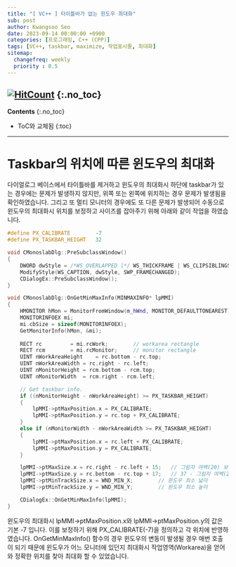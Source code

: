 ```yaml
---
title: "[ VC++ ] 타이틀바가 없는 윈도우 최대화"
sub: post
author: Kwangsoo Seo
date: 2023-09-14 00:00:00 +0900
categories: [프로그래밍, C++ (CPP)]
tags: [VC++, taskbar, maximize, 작업표시줄, 최대화]
sitemap:
  changefreq: weekly
  priority : 0.5
---
```

[![HitCount](https://hits.dwyl.com/MonosLab/post37.svg?style=flat-square&show=unique)](http://hits.dwyl.com/MonosLab/post37)
{:.no_toc}
---
**Contents**
{:.no_toc}

* ToC와 교체됨
{:toc}  

---
# Taskbar의 위치에 따른 윈도우의 최대화 #  

다이얼로그 베이스에서 타이틀바를 제거하고 윈도우의 최대화시 하단에 taskbar가 있는 경우에는 문제가 발생하지 않지만, 위쪽 또는 왼쪽에 위치하는 경우 문제가 발생됨을 확인하였습니다. 그리고 또 멀티 모니터의 경우에도 또 다른 문제가 발생되어 수동으로 윈도우의 최대화시 위치를 보정하고 사이즈를 잡아주기 위해 아래와 같이 작업을 하였습니다.  

```cpp
#define PX_CALIBRATE		-7
#define PX_TASKBAR_HEIGHT	32

void CMonoslabDlg::PreSubclassWindow()
{
	DWORD dwStyle = /*WS_OVERLAPPED |*/ WS_THICKFRAME | WS_CLIPSIBLINGS | WS_MINIMIZEBOX | WS_MAXIMIZEBOX | WS_SIZEBOX;
	ModifyStyle(WS_CAPTION, dwStyle, SWP_FRAMECHANGED);
	CDialogEx::PreSubclassWindow();
}

void CMonoslabDlg::OnGetMinMaxInfo(MINMAXINFO* lpMMI)
{
	HMONITOR hMon = MonitorFromWindow(m_hWnd, MONITOR_DEFAULTTONEAREST);
	MONITORINFOEX mi;
	mi.cbSize = sizeof(MONITORINFOEX);
	GetMonitorInfo(hMon, &mi);
	
	RECT rc			= mi.rcWork;		// workarea rectangle
	RECT rcm		= mi.rcMonitor;		// monitor rectangle
	UINT nWorkAreaHeight	= rc.bottom - rc.top;
	UINT nWorkAreaWidth	= rc.right - rc.left;
	UINT nMonitorHeight	= rcm.bottom - rcm.top;
	UINT nMonitorWidth	= rcm.right - rcm.left;

	// Get taskbar info.
	if ((nMonitorHeight - nWorkAreaHeight) >= PX_TASKBAR_HEIGHT)
	{
		lpMMI->ptMaxPosition.x = PX_CALIBRATE;
		lpMMI->ptMaxPosition.y = rc.top + PX_CALIBRATE;
	}
	else if (nMonitorWidth - nWorkAreaWidth >= PX_TASKBAR_HEIGHT)
	{
		lpMMI->ptMaxPosition.x = rc.left + PX_CALIBRATE;
		lpMMI->ptMaxPosition.y = PX_CALIBRATE;
	}

	lpMMI->ptMaxSize.x = rc.right - rc.left + 15;	// 그림자 여백(20) 보정
	lpMMI->ptMaxSize.y = rc.bottom - rc.top + 17;	// 37 - 그림자 여백(20) 보정
	lpMMI->ptMinTrackSize.x = WND_MIN_X;		// 윈도우 최소 넓이
	lpMMI->ptMinTrackSize.y = WND_MIN_Y;		// 윈도우 최소 높이

	CDialogEx::OnGetMinMaxInfo(lpMMI);
}
```


윈도우의 최대화시 lpMMI->ptMaxPosition.x와 lpMMI->ptMaxPosition.y의 값은 기본 -7 입니다. 이를 보정하기 위해 PX_CALIBRATE(-7)을 정의하고 각 위치에 반영하였습니다. 
OnGetMinMaxInfo() 함수의 경우 윈도우의 변동이 발생될 경우 매번 호출이 되기 때문에 윈도우가 어느 모니터에 있던지 최대화시 작업영역(Workarea)을 얻어와 정확한 위치를 찾아 최대화 할 수 있었습니다.
